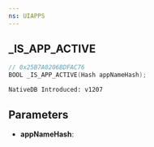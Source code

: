 ```yaml
---
ns: UIAPPS
---
```

## _IS_APP_ACTIVE

```c
// 0x25B7A0206BDFAC76
BOOL _IS_APP_ACTIVE(Hash appNameHash);
```

```
NativeDB Introduced: v1207
```

## Parameters
* **appNameHash**:
